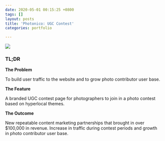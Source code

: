 ```yaml
---
date: 2020-05-01 00:15:25 +0800
tags: []
layout: posts
title: 'Photonico: UGC Contest'
categories: portfolio

---
```

![](/uploads/photonico-contest.gif)

### TL;DR

**The Problem**

To build user traffic to the website and to grow photo contributor user base.

**The Feature**

A branded UGC contest page for photographers to join in a photo contest based on hyperlocal themes.

**The Outcome**

New repeatable content marketing partnerships that brought in over $100,000 in revenue. Increase in traffic during contest periods and growth in photo contributor user base.